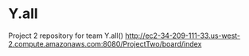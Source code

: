 # Y.all
Project 2 repository for team Y.all()
http://ec2-34-209-111-33.us-west-2.compute.amazonaws.com:8080/ProjectTwo/board/index
